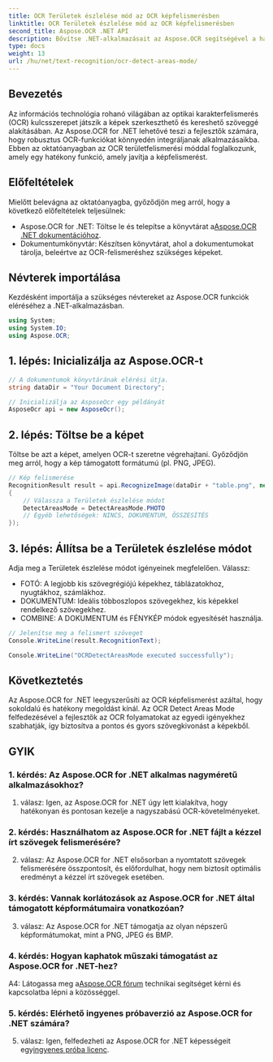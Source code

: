 ```yaml
---
title: OCR Területek észlelése mód az OCR képfelismerésben
linktitle: OCR Területek észlelése mód az OCR képfelismerésben
second_title: Aspose.OCR .NET API
description: Bővítse .NET-alkalmazásait az Aspose.OCR segítségével a hatékony képszövegfelismerés érdekében. Fedezze fel az OCR területfelismerési módot a pontos eredményekért.
type: docs
weight: 13
url: /hu/net/text-recognition/ocr-detect-areas-mode/
---
```

## Bevezetés

Az információs technológia rohanó világában az optikai karakterfelismerés (OCR) kulcsszerepet játszik a képek szerkeszthető és kereshető szöveggé alakításában. Az Aspose.OCR for .NET lehetővé teszi a fejlesztők számára, hogy robusztus OCR-funkciókat könnyedén integráljanak alkalmazásaikba. Ebben az oktatóanyagban az OCR területfelismerési móddal foglalkozunk, amely egy hatékony funkció, amely javítja a képfelismerést.

## Előfeltételek

Mielőtt belevágna az oktatóanyagba, győződjön meg arról, hogy a következő előfeltételek teljesülnek:

-  Aspose.OCR for .NET: Töltse le és telepítse a könyvtárat a[Aspose.OCR .NET dokumentációhoz](https://reference.aspose.com/ocr/net/).
- Dokumentumkönyvtár: Készítsen könyvtárat, ahol a dokumentumokat tárolja, beleértve az OCR-felismeréshez szükséges képeket.

## Névterek importálása

Kezdésként importálja a szükséges névtereket az Aspose.OCR funkciók eléréséhez a .NET-alkalmazásban.

```csharp
using System;
using System.IO;
using Aspose.OCR;
```

## 1. lépés: Inicializálja az Aspose.OCR-t

```csharp
// A dokumentumok könyvtárának elérési útja.
string dataDir = "Your Document Directory";

// Inicializálja az AsposeOcr egy példányát
AsposeOcr api = new AsposeOcr();
```

## 2. lépés: Töltse be a képet

Töltse be azt a képet, amelyen OCR-t szeretne végrehajtani. Győződjön meg arról, hogy a kép támogatott formátumú (pl. PNG, JPEG).

```csharp
// Kép felismerése
RecognitionResult result = api.RecognizeImage(dataDir + "table.png", new RecognitionSettings
{
    // Válassza a Területek észlelése módot
    DetectAreasMode = DetectAreasMode.PHOTO
    // Egyéb lehetőségek: NINCS, DOKUMENTUM, ÖSSZESÍTÉS
});
```

## 3. lépés: Állítsa be a Területek észlelése módot

Adja meg a Területek észlelése módot igényeinek megfelelően. Válassz:
- FOTÓ: A legjobb kis szövegrégiójú képekhez, táblázatokhoz, nyugtákhoz, számlákhoz.
- DOKUMENTUM: Ideális többoszlopos szövegekhez, kis képekkel rendelkező szövegekhez.
- COMBINE: A DOKUMENTUM és FÉNYKÉP módok egyesítését használja.

```csharp
// Jelenítse meg a felismert szöveget
Console.WriteLine(result.RecognitionText);

Console.WriteLine("OCRDetectAreasMode executed successfully");
```

## Következtetés

Az Aspose.OCR for .NET leegyszerűsíti az OCR képfelismerést azáltal, hogy sokoldalú és hatékony megoldást kínál. Az OCR Detect Areas Mode felfedezésével a fejlesztők az OCR folyamatokat az egyedi igényekhez szabhatják, így biztosítva a pontos és gyors szövegkivonást a képekből.

## GYIK

### 1. kérdés: Az Aspose.OCR for .NET alkalmas nagyméretű alkalmazásokhoz?

1. válasz: Igen, az Aspose.OCR for .NET úgy lett kialakítva, hogy hatékonyan és pontosan kezelje a nagyszabású OCR-követelményeket.

### 2. kérdés: Használhatom az Aspose.OCR for .NET fájlt a kézzel írt szövegek felismerésére?

2. válasz: Az Aspose.OCR for .NET elsősorban a nyomtatott szövegek felismerésére összpontosít, és előfordulhat, hogy nem biztosít optimális eredményt a kézzel írt szövegek esetében.

### 3. kérdés: Vannak korlátozások az Aspose.OCR for .NET által támogatott képformátumaira vonatkozóan?

3. válasz: Az Aspose.OCR for .NET támogatja az olyan népszerű képformátumokat, mint a PNG, JPEG és BMP.

### 4. kérdés: Hogyan kaphatok műszaki támogatást az Aspose.OCR for .NET-hez?

 A4: Látogassa meg a[Aspose.OCR fórum](https://forum.aspose.com/c/ocr/16) technikai segítséget kérni és kapcsolatba lépni a közösséggel.

### 5. kérdés: Elérhető ingyenes próbaverzió az Aspose.OCR for .NET számára?

 5. válasz: Igen, felfedezheti az Aspose.OCR for .NET képességeit egy[ingyenes próba licenc](https://releases.aspose.com/).